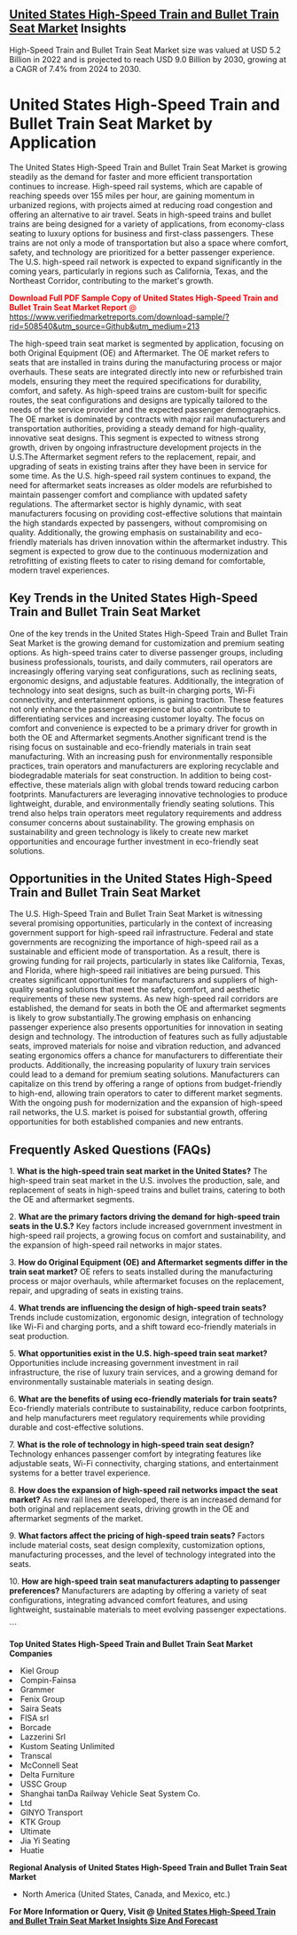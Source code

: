 <h2><a href="https://www.verifiedmarketreports.com/download-sample/?rid=508540&amp;utm_source=Github&amp;utm_medium=213" target="_blank">United States High-Speed Train and Bullet Train Seat Market</a> Insights</h2><p>High-Speed Train and Bullet Train Seat Market size was valued at USD 5.2 Billion in 2022 and is projected to reach USD 9.0 Billion by 2030, growing at a CAGR of 7.4% from 2024 to 2030.</p><p><h1>United States High-Speed Train and Bullet Train Seat Market by Application</h1><p>The United States High-Speed Train and Bullet Train Seat Market is growing steadily as the demand for faster and more efficient transportation continues to increase. High-speed rail systems, which are capable of reaching speeds over 155 miles per hour, are gaining momentum in urbanized regions, with projects aimed at reducing road congestion and offering an alternative to air travel. Seats in high-speed trains and bullet trains are being designed for a variety of applications, from economy-class seating to luxury options for business and first-class passengers. These trains are not only a mode of transportation but also a space where comfort, safety, and technology are prioritized for a better passenger experience. The U.S. high-speed rail network is expected to expand significantly in the coming years, particularly in regions such as California, Texas, and the Northeast Corridor, contributing to the market's growth.<p><span class=""><span style="color: #ff0000;"><strong>Download Full PDF Sample Copy of United States High-Speed Train and Bullet Train Seat Market Report</strong> @ </span><a href="https://www.verifiedmarketreports.com/download-sample/?rid=508540&amp;utm_source=Github&amp;utm_medium=213" target="_blank">https://www.verifiedmarketreports.com/download-sample/?rid=508540&amp;utm_source=Github&amp;utm_medium=213</a></span></p>The high-speed train seat market is segmented by application, focusing on both Original Equipment (OE) and Aftermarket. The OE market refers to seats that are installed in trains during the manufacturing process or major overhauls. These seats are integrated directly into new or refurbished train models, ensuring they meet the required specifications for durability, comfort, and safety. As high-speed trains are custom-built for specific routes, the seat configurations and designs are typically tailored to the needs of the service provider and the expected passenger demographics. The OE market is dominated by contracts with major rail manufacturers and transportation authorities, providing a steady demand for high-quality, innovative seat designs. This segment is expected to witness strong growth, driven by ongoing infrastructure development projects in the U.S.The Aftermarket segment refers to the replacement, repair, and upgrading of seats in existing trains after they have been in service for some time. As the U.S. high-speed rail system continues to expand, the need for aftermarket seats increases as older models are refurbished to maintain passenger comfort and compliance with updated safety regulations. The aftermarket sector is highly dynamic, with seat manufacturers focusing on providing cost-effective solutions that maintain the high standards expected by passengers, without compromising on quality. Additionally, the growing emphasis on sustainability and eco-friendly materials has driven innovation within the aftermarket industry. This segment is expected to grow due to the continuous modernization and retrofitting of existing fleets to cater to rising demand for comfortable, modern travel experiences.<h2>Key Trends in the United States High-Speed Train and Bullet Train Seat Market</h2><p>One of the key trends in the United States High-Speed Train and Bullet Train Seat Market is the growing demand for customization and premium seating options. As high-speed trains cater to diverse passenger groups, including business professionals, tourists, and daily commuters, rail operators are increasingly offering varying seat configurations, such as reclining seats, ergonomic designs, and adjustable features. Additionally, the integration of technology into seat designs, such as built-in charging ports, Wi-Fi connectivity, and entertainment options, is gaining traction. These features not only enhance the passenger experience but also contribute to differentiating services and increasing customer loyalty. The focus on comfort and convenience is expected to be a primary driver for growth in both the OE and Aftermarket segments.Another significant trend is the rising focus on sustainable and eco-friendly materials in train seat manufacturing. With an increasing push for environmentally responsible practices, train operators and manufacturers are exploring recyclable and biodegradable materials for seat construction. In addition to being cost-effective, these materials align with global trends toward reducing carbon footprints. Manufacturers are leveraging innovative technologies to produce lightweight, durable, and environmentally friendly seating solutions. This trend also helps train operators meet regulatory requirements and address consumer concerns about sustainability. The growing emphasis on sustainability and green technology is likely to create new market opportunities and encourage further investment in eco-friendly seat solutions.<h2>Opportunities in the United States High-Speed Train and Bullet Train Seat Market</h2><p>The U.S. High-Speed Train and Bullet Train Seat Market is witnessing several promising opportunities, particularly in the context of increasing government support for high-speed rail infrastructure. Federal and state governments are recognizing the importance of high-speed rail as a sustainable and efficient mode of transportation. As a result, there is growing funding for rail projects, particularly in states like California, Texas, and Florida, where high-speed rail initiatives are being pursued. This creates significant opportunities for manufacturers and suppliers of high-quality seating solutions that meet the safety, comfort, and aesthetic requirements of these new systems. As new high-speed rail corridors are established, the demand for seats in both the OE and aftermarket segments is likely to grow substantially.The growing emphasis on enhancing passenger experience also presents opportunities for innovation in seating design and technology. The introduction of features such as fully adjustable seats, improved materials for noise and vibration reduction, and advanced seating ergonomics offers a chance for manufacturers to differentiate their products. Additionally, the increasing popularity of luxury train services could lead to a demand for premium seating solutions. Manufacturers can capitalize on this trend by offering a range of options from budget-friendly to high-end, allowing train operators to cater to different market segments. With the ongoing push for modernization and the expansion of high-speed rail networks, the U.S. market is poised for substantial growth, offering opportunities for both established companies and new entrants.<h2>Frequently Asked Questions (FAQs)</h2><p>1. <strong>What is the high-speed train seat market in the United States?</strong> The high-speed train seat market in the U.S. involves the production, sale, and replacement of seats in high-speed trains and bullet trains, catering to both the OE and aftermarket segments.</p><p>2. <strong>What are the primary factors driving the demand for high-speed train seats in the U.S.?</strong> Key factors include increased government investment in high-speed rail projects, a growing focus on comfort and sustainability, and the expansion of high-speed rail networks in major states.</p><p>3. <strong>How do Original Equipment (OE) and Aftermarket segments differ in the train seat market?</strong> OE refers to seats installed during the manufacturing process or major overhauls, while aftermarket focuses on the replacement, repair, and upgrading of seats in existing trains.</p><p>4. <strong>What trends are influencing the design of high-speed train seats?</strong> Trends include customization, ergonomic design, integration of technology like Wi-Fi and charging ports, and a shift toward eco-friendly materials in seat production.</p><p>5. <strong>What opportunities exist in the U.S. high-speed train seat market?</strong> Opportunities include increasing government investment in rail infrastructure, the rise of luxury train services, and a growing demand for environmentally sustainable materials in seating design.</p><p>6. <strong>What are the benefits of using eco-friendly materials for train seats?</strong> Eco-friendly materials contribute to sustainability, reduce carbon footprints, and help manufacturers meet regulatory requirements while providing durable and cost-effective solutions.</p><p>7. <strong>What is the role of technology in high-speed train seat design?</strong> Technology enhances passenger comfort by integrating features like adjustable seats, Wi-Fi connectivity, charging stations, and entertainment systems for a better travel experience.</p><p>8. <strong>How does the expansion of high-speed rail networks impact the seat market?</strong> As new rail lines are developed, there is an increased demand for both original and replacement seats, driving growth in the OE and aftermarket segments of the market.</p><p>9. <strong>What factors affect the pricing of high-speed train seats?</strong> Factors include material costs, seat design complexity, customization options, manufacturing processes, and the level of technology integrated into the seats.</p><p>10. <strong>How are high-speed train seat manufacturers adapting to passenger preferences?</strong> Manufacturers are adapting by offering a variety of seat configurations, integrating advanced comfort features, and using lightweight, sustainable materials to meet evolving passenger expectations.</p>```</p><p><strong>Top United States High-Speed Train and Bullet Train Seat Market Companies</strong></p><div data-test-id=""><p><li>Kiel Group</li><li> Compin-Fainsa</li><li> Grammer</li><li> Fenix Group</li><li> Saira Seats</li><li> FISA srl</li><li> Borcade</li><li> Lazzerini Srl</li><li> Kustom Seating Unlimited</li><li> Transcal</li><li> McConnell Seat</li><li> Delta Furniture</li><li> USSC Group</li><li> Shanghai tanDa Railway Vehicle Seat System Co.</li><li>Ltd</li><li> GINYO Transport</li><li> KTK Group</li><li> Ultimate</li><li> Jia Yi Seating</li><li> Huatie</li></p><div><strong>Regional Analysis of&nbsp;United States High-Speed Train and Bullet Train Seat Market</strong></div><ul><li dir="ltr"><p dir="ltr">North America&nbsp;(United States, Canada, and Mexico, etc.)</p></li></ul><p><strong>For More Information or Query, Visit @&nbsp;</strong><strong><a href="https://www.verifiedmarketreports.com/product/high-speed-train-and-bullet-train-seat-market/?utm_source=Github&amp;utm_medium=213" target="_blank">United States High-Speed Train and Bullet Train Seat Market Insights Size And Forecast</a></strong></p></div>
